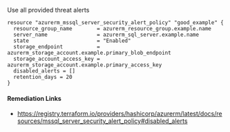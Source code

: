 
Use all provided threat alerts

```hcl
resource "azurerm_mssql_server_security_alert_policy" "good_example" {
  resource_group_name        = azurerm_resource_group.example.name
  server_name                = azurerm_sql_server.example.name
  state                      = "Enabled"
  storage_endpoint           = azurerm_storage_account.example.primary_blob_endpoint
  storage_account_access_key = azurerm_storage_account.example.primary_access_key
  disabled_alerts = []
  retention_days = 20
}
```

#### Remediation Links
 - https://registry.terraform.io/providers/hashicorp/azurerm/latest/docs/resources/mssql_server_security_alert_policy#disabled_alerts
        